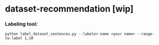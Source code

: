# dataset-recommendation [wip]

### Labeling tool:
`python label_dataset_sentences.py --labeler-name <your name> --range-to-label 1,10`
